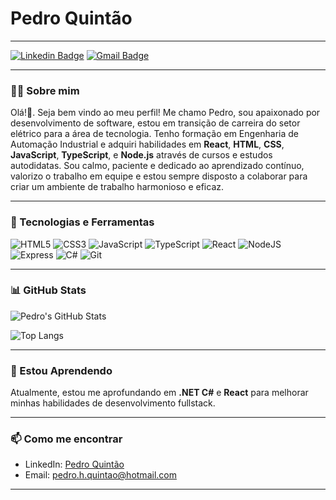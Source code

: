 # Pedro Quintão

---

[![Linkedin Badge](https://img.shields.io/badge/-Pedro%20Quintão-blue?style=flat-square&logo=Linkedin&logoColor=white&link=https://www.linkedin.com/in/quintaopedro)](https://www.linkedin.com/in/quintaopedro) 
[![Gmail Badge](https://img.shields.io/badge/-pedro.h.quintao@hotmail.com-c14438?style=flat-square&logo=Gmail&logoColor=white&link=mailto:pedro.h.quintao@hotmail.com)](mailto:pedro.h.quintao@hotmail.com)

---

### 👨‍💻 Sobre mim

Olá!👋. Seja bem vindo ao meu perfil! Me chamo Pedro, sou apaixonado por desenvolvimento de software, estou em transição de carreira do setor elétrico para a área de tecnologia. Tenho formação em Engenharia de Automação Industrial e adquiri habilidades em **React**, **HTML**, **CSS**, **JavaScript**, **TypeScript**, e **Node.js** através de cursos e estudos autodidatas. Sou calmo, paciente e dedicado ao aprendizado contínuo, valorizo o trabalho em equipe e estou sempre disposto a colaborar para criar um ambiente de trabalho harmonioso e eficaz.

---

### 🚀 Tecnologias e Ferramentas

![HTML5](https://img.shields.io/badge/HTML5-E34F26?style=for-the-badge&logo=html5&logoColor=white) ![CSS3](https://img.shields.io/badge/CSS3-1572B6?style=for-the-badge&logo=css3&logoColor=white) ![JavaScript](https://img.shields.io/badge/JavaScript-F7DF1E?style=for-the-badge&logo=javascript&logoColor=black) ![TypeScript](https://img.shields.io/badge/TypeScript-007ACC?style=for-the-badge&logo=typescript&logoColor=white) ![React](https://img.shields.io/badge/React-20232A?style=for-the-badge&logo=react&logoColor=61DAFB) ![NodeJS](https://img.shields.io/badge/node.js-6DA55F?style=for-the-badge&logo=node.js&logoColor=white) ![Express](https://img.shields.io/badge/express.js-%23404d59.svg?style=for-the-badge&logo=express&logoColor=%2361DAFB) ![C#](https://img.shields.io/badge/C%23-239120?style=for-the-badge&logo=c-sharp&logoColor=white) ![Git](https://img.shields.io/badge/Git-F05032?style=for-the-badge&logo=git&logoColor=white) 

---

### 📊 GitHub Stats

![Pedro's GitHub Stats](https://github-readme-stats.vercel.app/api?username=pedroquintao&show_icons=true&hide=stars&theme=radical)

![Top Langs](https://github-readme-stats.vercel.app/api/top-langs/?username=pedroquintao&layout=compact&theme=radical)

---

### 🌱 Estou Aprendendo

Atualmente, estou me aprofundando em **.NET C#** e **React** para melhorar minhas habilidades de desenvolvimento fullstack.

---

### 📫 Como me encontrar

- LinkedIn: [Pedro Quintão](https://www.linkedin.com/in/quintaopedro)
- Email: [pedro.h.quintao@hotmail.com](mailto:pedro.h.quintao@hotmail.com)

---

